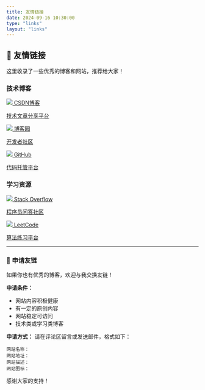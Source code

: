 ```yaml
---
title: 友情链接
date: 2024-09-16 10:30:00
type: "links"
layout: "links"
---
```


## 🔗 友情链接

这里收录了一些优秀的博客和网站，推荐给大家！

### 技术博客

<div class="link-card">
<div class="link-item">
  <a href="https://blog.csdn.net/" target="_blank">
    <img src="https://cdn.jsdelivr.net/gh/volantis-x/cdn-org/blog/favicon/csdn.ico" />
    <span>CSDN博客</span>
    <p>技术文章分享平台</p>
  </a>
</div>

<div class="link-item">
  <a href="https://www.cnblogs.com/" target="_blank">
    <img src="https://cdn.jsdelivr.net/gh/volantis-x/cdn-org/blog/favicon/cnblogs.ico" />
    <span>博客园</span>
    <p>开发者社区</p>
  </a>
</div>

<div class="link-item">
  <a href="https://github.com/" target="_blank">
    <img src="https://github.com/favicon.ico" />
    <span>GitHub</span>
    <p>代码托管平台</p>
  </a>
</div>
</div>

### 学习资源

<div class="link-card">
<div class="link-item">
  <a href="https://stackoverflow.com/" target="_blank">
    <img src="https://stackoverflow.com/favicon.ico" />
    <span>Stack Overflow</span>
    <p>程序员问答社区</p>
  </a>
</div>

<div class="link-item">
  <a href="https://leetcode.com/" target="_blank">
    <img src="https://leetcode.com/favicon.ico" />
    <span>LeetCode</span>
    <p>算法练习平台</p>
  </a>
</div>
</div>

---

### 🤝 申请友链

如果你也有优秀的博客，欢迎与我交换友链！

**申请条件：**
- 网站内容积极健康
- 有一定的原创内容
- 网站稳定可访问
- 技术类或学习类博客

**申请方式：**
请在评论区留言或发送邮件，格式如下：
```
网站名称：
网站地址：
网站描述：
网站图标：
```

感谢大家的支持！ 